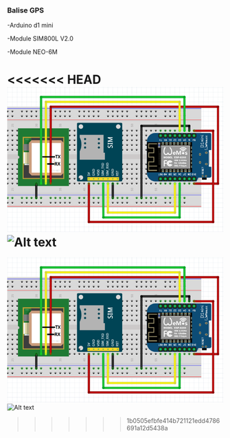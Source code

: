 ### Balise GPS

-Arduino d1 mini

-Module SIM800L V2.0

-Module NEO-6M

<<<<<<< HEAD
![Alt text](img/branchement.PNG?raw=true "branchement")
![Alt text](img/branchement.jpg?raw=true "branchement")
=======
![Alt text](branchement.PNG?raw=true "branchement")
![Alt text](branchement.jpg?raw=true "branchement")
>>>>>>> 1b0505efbfe414b721121edd4786691a12d5438a
